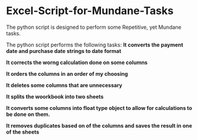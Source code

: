 # Excel-Script-for-Mundane-Tasks
The python script is designed to perform some Repetitive, yet Mundane tasks.

The python script performs the following tasks:
__It converts the payment date and purchase date strings to date format__

__It corrects the worng calculation done on some columns__

__It orders the columns in an order of my choosing__

__It deletes some columns that are unnecessary__

__It splits the woorkbook into two sheets__

__It converts some columns into float type object to allow for calculations to be done on them.__

__It removes duplicates based on of the columns and saves the result in one of the sheets__
